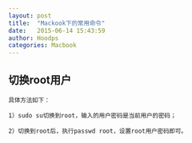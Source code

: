 ```yaml
---
layout: post
title:  "Mackook下的常用命令"
date:   2015-06-14 15:43:59
author: Hoodps
categories: Macbook
---
```


## 切换root用户
    具体方法如下：

    1）sudo su切换到root，输入的用户密码是当前用户的密码；

    2）切换到root后，执行passwd root，设置root用户密码即可。


